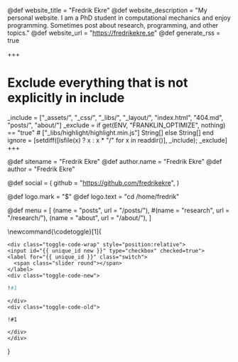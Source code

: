 <!-- RSS settings -->

@def website_title = "Fredrik Ekre"
@def website_description = "My personal website. I am a PhD student in computational mechanics and enjoy programming. Sometimes post about research, programming, and other topics."
@def website_url = "https://fredrikekre.se"
@def generate_rss = true

+++
# Exclude everything that is not explicitly in include
_include = ["_assets/", "_css/", "_libs/", "_layout/", "index.html", "404.md", "posts/", "about/"]
_exclude = if get(ENV, "FRANKLIN_OPTIMIZE", nothing) == "true"
        # ["_libs/highlight/highlight.min.js"]
        String[]
    else
        String[]
    end
ignore = [setdiff([isfile(x) ? x : x * "/" for x in readdir()], _include); _exclude]
+++



<!-- Theme specific options -->
<!-- @def title = "Fredrik Ekre" -->
@def sitename = "Fredrik Ekre"
@def author.name = "Fredrik Ekre"
@def author = "Fredrik Ekre"

<!-- Social icons -->
@def social = (
        github = "https://github.com/fredrikekre",
    )

<!-- Logo -->
@def logo.mark = "\$"
@def logo.text = "cd /home/fredrik"

<!-- Menu -->
@def menu = [
        (name = "posts", url = "/posts/"),
        #(name = "research", url = "/research/"),
        (name = "about", url = "/about/"),
    ]


\newcommand{\codetoggle}[1]{
~~~
<div class="toggle-code-wrap" style="position:relative">
<input id="{{ unique_id new }}" type="checkbox" checked=true">
<label for="{{ unique_id }}" class="switch">
  <span class="slider round"></span>
</label>
<div class="toggle-code-new">
~~~
`````julia
!#1
`````
~~~
</div>
<div class="toggle-code-old">
~~~
`````julia-old
!#1
`````
~~~
</div>
</div>
~~~
}
